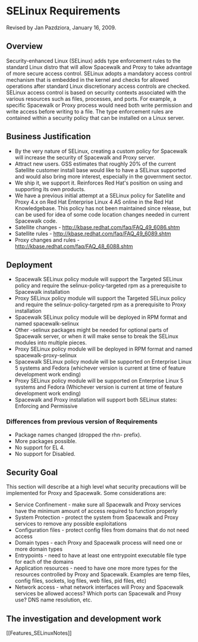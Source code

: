 # SELinux Requirements



Revised by Jan Pazdziora, January 16, 2009.
## Overview



Security-enhanced Linux (SELinux) adds type enforcement rules to the standard Linux distro that will allow Spacewalk and Proxy to take advantage of more secure access control. SELinux adopts a mandatory access control mechanism that is embedded in the kernel and checks for allowed operations after standard Linux discretionary access controls are checked. SELinux access control is based on security contexts associated with the various resources such as files, processes, and ports. For example, a specific Spacewalk or Proxy process would need both write permission and write access before writing to a file. The type enforcement rules are contained within a security policy that can be installed on a Linux server. 
## Business Justification



 * By the very nature of SELinux, creating a custom policy for Spacewalk will increase the security of Spacewalk and Proxy server. 
 * Attract new users. GSS estimates that roughly 20% of the current Satellite customer install base would like to have a SELinux supported and would also bring more interest, especially in the government sector.
 * We ship it, we support it. Reinforces Red Hat's position on using and supporting its own products. 
 * We have a previous initial attempt at a SELinux policy for Satellite and Proxy 4.x on Red Hat Enterprise Linux 4 AS online in the Red Hat Knowledgebase. This policy has not been maintained since release, but can be used for idea of some code location changes needed in current Spacewalk code. 
  * Satellite changes - http://kbase.redhat.com/faq/FAQ_49_6086.shtm
  * Satellite rules - http://kbase.redhat.com/faq/FAQ_49_6089.shtm
  * Proxy changes and rules - http://kbase.redhat.com/faq/FAQ_48_6088.shtm
## Deployment



 * Spacewalk SELinux policy module will support the Targeted SELinux policy and require the selinux-policy-targeted rpm as a prerequisite to Spacewalk installation
 * Proxy SELinux policy module will support the Targeted SELinux policy and require the selinux-policy-targeted rpm as a prerequisite to Proxy installation
 * Spacewalk SELinux policy module will be deployed in RPM format and named spacewalk-selinux
 * Other -selinux packages might be needed for optional parts of Spacewalk server, or when it will make sense to break the SELinux modules into multiple pieces.
 * Proxy SELinux policy module will be deployed in RPM format and named spacewalk-proxy-selinux 
 * Spacewalk SELinux policy module will be supported on Enterprise Linux 5 systems and Fedora (whichever version is current at time of feature development work ending)
 * Proxy SELinux policy module will be supported on Enterprise Linux 5 systems and Fedora (Whichever version is current at time of feature development work ending)
 * Spacewalk and Proxy installation will support both SELinux states: Enforcing and Permissive
### Differences from previous version of Requirements



 * Package names changed (dropped the rhn- prefix).
 * More packages possible.
 * No support for EL 4.
 * No support for Disabled.
## Security Goal

This section will describe at a high level what security precautions will be implemented for Proxy and Spacewalk. Some considerations are:


 * Service Confinement - make sure all Spacewalk and Proxy services have the minimum amount of access required to function properly 
 * System Protection - protect the system from Spacewalk and Proxy services to remove any possible exploitations 
 * Configuration files - protect config files from domains that do not need access 
 * Domain types - each Proxy and Spacewalk process will need one or more domain types
 * Entrypoints - need to have at least one entrypoint executable file type for each of the domains 
 * Application resources - need to have one more more types for the resources controlled by Proxy and Spacewalk. Examples are temp files, config files, sockets, log files, web files, pid files, etc) 
 * Network access - what network interfaces will Proxy and Spacewalk services be allowed access? Which ports can Spacewalk and Proxy use? DNS name resolution, etc. 
## The investigation and development work



[[Features_SELinuxNotes]]